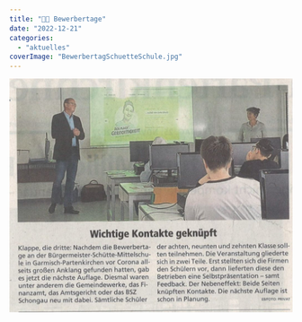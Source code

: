 ```yaml
---
title: "👨‍🎓 Bewerbertage"
date: "2022-12-21"
categories: 
  - "aktuelles"
coverImage: "BewerbertagSchuetteSchule.jpg"
---
```


![](images/BewerbertagSchuetteSchule-1024x847.jpg)
